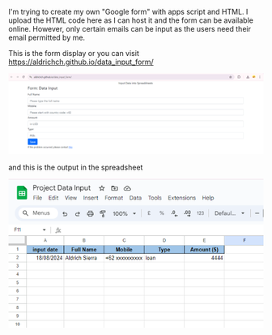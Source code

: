 I'm trying to create my own "Google form" with apps script and HTML. I upload the HTML code here as I can host it and the form can be available online. However, only certain emails can be input as the users need their email permitted by me.

This is the form display or you can visit https://aldrichch.github.io/data_input_form/

<div align="center">
  <img src="./form_screenshot.png" alt="Form Screenshot" width="750">
</div>



and this is the output in the spreadsheet
<div align="center">
  <img src="./output_spreadsheets.png" alt="Form Screenshot" width="700">
</div>
